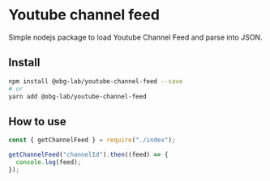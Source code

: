 # Youtube channel feed

Simple nodejs package to load Youtube Channel Feed and parse into JSON.

## Install

```bash
npm install @obg-lab/youtube-channel-feed --save
# or
yarn add @obg-lab/youtube-channel-feed
```

## How to use

```js
const { getChannelFeed } = require("./index");

getChannelFeed("channelId").then((feed) => {
  console.log(feed);
});
```
